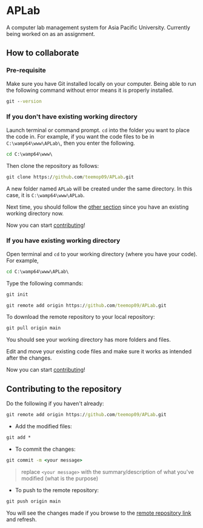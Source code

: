 # APLab

A computer lab management system for Asia Pacific University. Currently being worked on as an assignment.

## How to collaborate

### Pre-requisite

Make sure you have Git installed locally on your computer.
Being able to run the following command without error means it is properly installed.

```cmd
git --version
```

### If you don't have existing working directory

Launch terminal or command prompt. `cd` into the folder you want to place the code in. For example, if you want the code files to be in `C:\wamp64\www\APLab\`, then you enter the following.

```cmd
cd C:\wamp64\www\
```

Then clone the repository as follows:

```cmd
git clone https://github.com/teemop09/APLab.git
```

A new folder named `APLab` will be created under the same directory. In this case, it is `C:\wamp64\www\APLab`.

Next time, you should follow the [other section](https://github.com/teemop09/APLab#if-you-have-existing-working-directory) since you have an existing working directory now.

Now you can start [contributing](https://github.com/teemop09/APLab#contributing-to-the-repository)!

### If you have existing working directory

Open terminal and `cd` to your working directory (where you have your code). For example,

```cmd
cd C:\wamp64\www\APLab\
```

Type the following commands:

```cmd
git init

git remote add origin https://github.com/teemop09/APLab.git
```

To download the remote repository to your local repository:

```cmd
git pull origin main
```

You should see your working directory has more folders and files.

Edit and move your existing code files and make sure it works as intended after the changes.

Now you can start [contributing](https://github.com/teemop09/APLab#contributing-to-the-repository)!

## Contributing to the repository

Do the following if you haven't already:

```cmd
git remote add origin https://github.com/teemop09/APLab.git
```

- Add the modified files:

```cmd
git add *
```

- To commit the changes:

```cmd
git commit -m <your message>
```

> replace `<your message>` with the summary/description of what you've modified (what is the purpose)

- To push to the remote repository:

```cmd
git push origin main
```

You will see the changes made if you browse to the [remote repository link](https://github.com/teemop09/APLab) and refresh.
